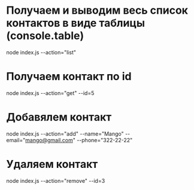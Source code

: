 # Получаем и выводим весь список контактов в виде таблицы (console.table)

node index.js --action="list"

# Получаем контакт по id

node index.js --action="get" --id=5

# Добавялем контакт

node index.js --action="add" --name="Mango" --email="mango@gmail.com" --phone="322-22-22"

# Удаляем контакт

node index.js --action="remove" --id=3
